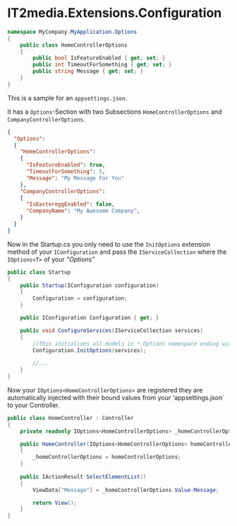 # IT2media.Extensions.Configuration

```cs
namespace MyCompany.MyApplication.Options
{
	public class HomeControllerOptions
	{
		public bool IsFeatureEnabled { get; set; }
		public int TimeoutForSomething { get; set; }
		public string Message { get; set; }
	}
}
```

This is a sample for an `appsettings.json`.

It has a `Options`-Section with two Subsections `HomeControllerOptions` and `CompanyControllerOptions`.

```json
{
  "Options":
  {
    "HomeControllerOptions":
    {
      "IsFeatureEnabled": true,
	  "TimeoutForSomething": 5,
	  "Message": "My Message For You"
    },
	"CompanyControllerOptions":
    {
      "IsEastereggEnabled": false,
	  "CompanyName": "My Awesome Company",	  
    }
  }
}
```

Now in the Startup.cs you only need to use the `InitOptions` extension method of your `IConfiguration` and pass the `IServiceCollection` where the `IOptions<T>` of your *"Options"*

```cs
public class Startup
{
	public Startup(IConfiguration configuration)
	{
		Configuration = configuration;
	}

	public IConfiguration Configuration { get; }

	public void ConfigureServices(IServiceCollection services)
	{
		//This initializes all models in *.Options namespace ending with "Options", for example the "HomeControllerOptions" in the "MyCompany.MyWebApplication.Options" namespace
		Configuration.InitOptions(services);
		
		//...
	}
}
```

Now your `IOptions<HomeControllerOptions>` are registered they are automatically injected with their bound values from your 'appsettings.json` to your Controller.

```cs
public class HomeController : Controller
{
    private readonly IOptions<HomeControllerOptions> _homeControllerOptions;

    public HomeController(IOptions<HomeControllerOptions> homeControllerOptions)
    {
        _homeControllerOptions = homeControllerOptions;
    }
    
    public IActionResult SelectElementList()
    {
        ViewData["Message"] = _homeControllerOptions.Value.Message;

        return View();
    }
}
```


